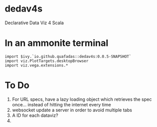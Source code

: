 # dedav4s
Declarative Data Viz 4 Scala

# In an ammonite terminal 
    import $ivy.`io.github.quafadas::dedav4s:0.0.5-SNAPSHOT`
    import viz.PlotTargets.desktopBrowser
    import viz.vega.extensions.*

# To Do
1. For URL specs, have a lazy loading object which retrieves the spec once... instead of hitting the internet every time
2. websocket update a server in order to avoid multiple tabs
3. A ID for each dataviz? 
4. 